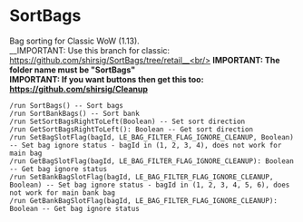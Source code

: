 # SortBags
Bag sorting for Classic WoW (1.13).<br/>
__IMPORTANT: Use this branch for classic: https://github.com/shirsig/SortBags/tree/retail__<br/>
__IMPORTANT: The folder name must be "SortBags"__<br/>
__IMPORTANT: If you want buttons then get this too: https://github.com/shirsig/Cleanup__

```
/run SortBags() -- Sort bags
/run SortBankBags() -- Sort bank
/run SetSortBagsRightToLeft(Boolean) -- Set sort direction
/run GetSortBagsRightToLeft(): Boolean -- Get sort direction
/run SetBagSlotFlag(bagId, LE_BAG_FILTER_FLAG_IGNORE_CLEANUP, Boolean) -- Set bag ignore status - bagId in (1, 2, 3, 4), does not work for main bag
/run GetBagSlotFlag(bagId, LE_BAG_FILTER_FLAG_IGNORE_CLEANUP): Boolean -- Get bag ignore status
/run SetBankBagSlotFlag(bagId, LE_BAG_FILTER_FLAG_IGNORE_CLEANUP, Boolean) -- Set bag ignore status - bagId in (1, 2, 3, 4, 5, 6), does not work for main bank bag
/run GetBankBagSlotFlag(bagId, LE_BAG_FILTER_FLAG_IGNORE_CLEANUP): Boolean -- Get bag ignore status
```
